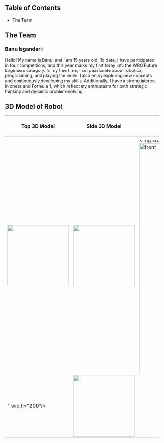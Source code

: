 Table of Contents
-----------------------------------------------------------------------------------------------------------------------------------------------------------------------------------
- The Team


The Team
-----------------------------------------------------------------------------------------------------------------------------------------------------------------------
### Banu Isgandarli

Hello! My name is Banu, and I am 15 years old. To date, I have participated in four competitions, and this year marks my first foray into the WRO Future Engineers category. In my free time, I am passionate about robotics, programming, and playing the violin. I also enjoy exploring new concepts and continuously developing my skills. Additionally, I have a strong interest in chess and Formula 1, which reflect my enthusiasm for both strategic thinking and dynamic problem-solving.

3D Model of Robot
-----------------------------------------------------------------------------------------------------------------------------------------------------------------------

| Top 3D Model | Side 3D Model | Front 3D Model | Bottom 3D Model |
|--------------|---------------|----------------|----------------|
| <img src="https://github.com/user-attachments/assets/3022cd89-6f7f-4c03-b50d-51091934c3ac" width="200"/> | <img src="https://github.com/user-attachments/assets/42a4a9e2-2a62-4ac1-b08d-6e0914a790e9" width="200"/> | <img src="<img width="1577" height="751" alt="front" src="https://github.com/user-attachments/assets/97e87bd3-68e6-482d-ac02-700d0cf6718d" />
" width="200"/> | <img src="https://github.com/user-attachments/assets/YOUR_BOTTOM_IMAGE_LINK" width="200"/> |




